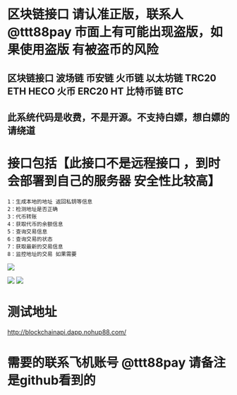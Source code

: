 # 区块链接口  请认准正版，联系人 @ttt88pay 市面上有可能出现盗版，如果使用盗版 有被盗币的风险
## 区块链接口 波场链 币安链 火币链 以太坊链 TRC20 ETH HECO 火币 ERC20 HT 比特币链 BTC 
## 此系统代码是收费，不是开源。不支持白嫖，想白嫖的请绕道

# 接口包括【此接口不是远程接口 ，到时会部署到自己的服务器 安全性比较高】
~~~
1：生成本地的地址 返回私钥等信息
2：检测地址是否正确
3：代币转账
4：获取代币的余额信息
5：查询交易信息
6：查询交易的状态
7：获取最新的交易信息
8：监控地址的交易 如果需要
~~~
![](https://www.showdoc.com.cn/server/api/attachment/visitfile/sign/67bad2a8ebe7c84dcb762aa3946b397e)

![](https://www.showdoc.com.cn/server/api/attachment/visitfile/sign/6630ba7c1e452827e0794947ee10323f)
![](https://www.showdoc.com.cn/server/api/attachment/visitfile/sign/7165bdd21fff2ca56282ce6eaa481b69)

# 测试地址
http://blockchainapi.dapp.nohup88.com/

# 需要的联系飞机账号  @ttt88pay  请备注是github看到的


